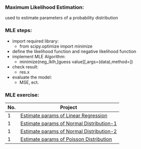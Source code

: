 ### Maximum Likelihood Estimation:

used to estimate parameters of a probability distribution

### MLE steps:
- import required library: 
    - from scipy.optimize import minimize
- define the likelihood function and negative likelihood function
- implement MLE Algorithm:
    - minimize(neg_lklh,[guess value][,args=(data),method=])
- check result:
    - res.x
- evaluate the model:
    - MSE, ect.

### MLE exercise:
|No.| Project |
|---|---------|
|1|[Estimate params of Linear Regression](https://github.com/Notrew/MLE-exercise/blob/main/scr/MLE-in%20linear%20regression.ipynb)|
|1|[Estimate params of Normal Distribution-1](https://github.com/Notrew/MLE-exercise/blob/main/scr/MLE-in%20normal%20distribution-1.ipynb)|
|1|[Estimate params of Normal Distribution-2](https://github.com/Notrew/MLE-exercise/blob/main/scr/MLE-in%20normal%20distribution-2.ipynb)|
|1|[Estimate params of Poisson Distribution](https://github.com/Notrew/MLE-exercise/blob/main/scr/MLE-in%20poisson%20distribution.ipynb)|
